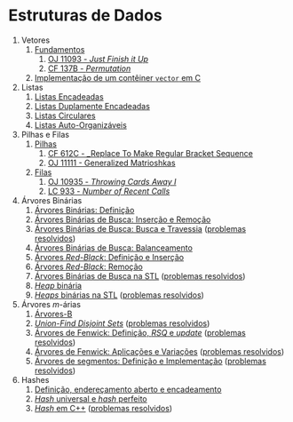 Estruturas de Dados
===================

1. Vetores
    1. [Fundamentos](slides/vetores_fundamentos/vetores_fundamentos.pdf)
        1. [OJ 11093 - _Just Finish it Up_](problems/OJ_11093/OJ_11093.pdf)
        1. [CF 137B - _Permutation_](problems/CF_137B/CF_137B.pdf)
    1. [Implementação de um contêiner `vector` em C](slides/vetores_implementacao/vetores_implementacao.pdf) 
1. Listas
    1. [Listas Encadeadas](slides/LE-1/LE-1.pdf)
    1. [Listas Duplamente Encadeadas](slides/LE-2/LE-2.pdf)
    1. [Listas Circulares](slides/LE-3/LE-3.pdf)
    1. [Listas Auto-Organizáveis](slides/LE-4/LE-4.pdf)
1. Pilhas e Filas
    1. [Pilhas](slides/pilhas/pilhas.pdf)
        1. [CF 612C - _Replace To Make Regular Bracket Sequence](problems/CF_612C/CF_612C.pdf)
        1. [OJ 11111 - Generalized Matrioshkas](problems/OJ_11111/OJ_11111.pdf)
    1. [Filas](slides/filas/filas.pdf)
        1. [OJ 10935 - _Throwing Cards Away I_](problems/OJ_10935/OJ_10935.pdf)
        1. [LC 933 - _Number of Recent Calls_](problems/LC_933/LC_933.pdf)
1. Árvores Binárias
    1. [Árvores Binárias: Definição](slides/arvore_binaria-definicao/arvore_binaria-definicao.pdf)
    1. [Árvores Binárias de Busca: Inserção e Remoção](slides/arvore_binaria_de_busca-insercao_e_remocao/arvore_binaria_de_busca-insercao_e_remocao.pdf)
    1. [Árvores Binárias de Busca: Busca e Travessia](slides/arvore_binaria_de_busca-busca_e_travessia/arvore_binaria_de_busca-busca_e_travessia.pdf) ([problemas resolvidos](problems/arvore_binaria_de_busca-busca_e_travessia/arvore_binaria_de_busca-busca_e_travessia.pdf))
    1. [Árvores Binárias de Busca: Balanceamento](slides/TR-4/TR-4.pdf)
    1. [Árvores _Red-Black_: Definição e Inserção](slides/TR-5/TR-5.pdf)
    1. [Árvores _Red-Black_: Remoção](slides/TR-6/TR-6.pdf)
    1. [Árvores Binárias de Busca na STL](slides/arvore_binaria_de_busca-stl/arvore_binaria_de_busca-stl.pdf) ([problemas resolvidos](problems/arvore_binaria_de_busca-stl/arvore_binaria_de_busca-stl.pdf))
    1. [_Heap_ binária](slides/heaps-definicao/heaps-definicao.pdf) 
    1. [_Heaps_ binárias na STL](slides/heaps-stl/heaps-stl.pdf) ([problemas resolvidos](problems/heaps-stl/heaps-stl.pdf))
1. Árvores _m_-árias
    1. [Árvores-B](slides/BT-1/BT-1.pdf)
    1. [_Union-Find Disjoint Sets_](slides/ufds/ufds.pdf) ([problemas resolvidos](problems/ufds/ufds.pdf))
    1. [Árvores de Fenwick: Definição, _RSQ_ e _update_](slides/fenwick_tree-definicao/fenwick_tree-definicao.pdf) ([problemas resolvidos](problems/fenwick_tree-definicao/fenwick_tree-definicao.pdf))
    1. [Árvores de Fenwick: Aplicações e Variações](slides/fenwick_tree-aplicacoes/fenwick_tree-aplicacoes.pdf) ([problemas resolvidos](problems/fenwick_tree-aplicacoes/fenwick_tree-aplicacoes.pdf))
    1. [Árvores de segmentos: Definição e Implementação](slides/segtree/segtree.pdf) ([problemas resolvidos](problems/segtree/segtree.pdf))
1. Hashes
    1. [Definição, endereçamento aberto e encadeamento](slides/HS-1/HS-1.pdf)
    1. [_Hash_ universal e _hash_ perfeito](slides/HS-2/HS-2.pdf)
    1. [_Hash_ em C++](slides/HS-3/HS-3.pdf) ([problemas resolvidos](problems/HS-3/HS-3.pdf))

<!-- Assuntos pendentes:
1. Filas monótonas: https://medium.com/algorithms-and-leetcode/monotonic-queue-explained-with-leetcode-problems-7db7c530c1d6
2. Árvores AVL
3. BITree: range query com range update
4. Pilhas que retornam o max/min em O(1) com um campo extra: tal valor no momento da inserção (o próprio valor ou o do anterior, o que for melhor)
-->
